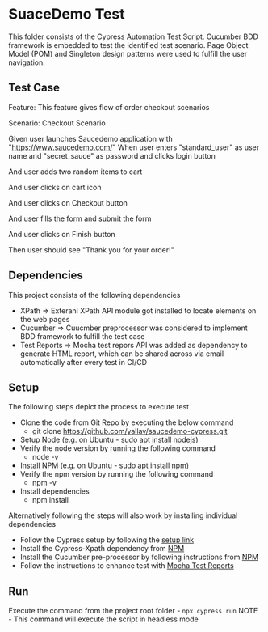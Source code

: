# SuaceDemo Test

This folder consists of the Cypress Automation Test Script. Cucumber BDD framework is embedded to test the identified test scenario. Page Object Model (POM) and Singleton design patterns were used to fulfill the user navigation.

## Test Case

Feature:
This feature gives flow of order checkout scenarios

Scenario: Checkout Scenario

Given user launches Saucedemo application with "https://www.saucedemo.com/"
When user enters "standard_user" as user name and "secret_sauce" as password and clicks login button

And user adds two random items to cart

And user clicks on cart icon

And user clicks on Checkout button

And user fills the form and submit the form

And user clicks on Finish button

Then user should see "Thank you for your order!"

## Dependencies

This project consists of the following dependencies

- XPath => Exteranl XPath API module got installed to locate elements on the web pages
- Cucumber => Cuucmber preprocessor was considered to implement BDD framework to fulfill the test case
- Test Reports => Mocha test repors API was added as dependency to generate HTML report, which can be shared across via email automatically after every test in CI/CD

## Setup

The following steps depict the process to execute test

- Clone the code from Git Repo by executing the below command
  - git clone https://github.com/yallav/saucedemo-cypress.git
- Setup Node (e.g. on Ubuntu - sudo apt install nodejs)
- Verify the node version by running the following command
  - node -v
- Install NPM (e.g. on Ubuntu - sudo apt install npm)
- Verify the npm version by running the following command
  - npm -v
- Install dependencies
  - npm install

Alternatively following the steps will also work by installing individual dependencies

- Follow the Cypress setup by following the [setup link](https://docs.cypress.io/guides/getting-started/installing-cypress)
- Install the Cypress-Xpath dependency from [NPM](https://www.npmjs.com/package/cypress-xpath)
- Install the Cucumber pre-processor by following instructions from [NPM](https://www.npmjs.com/package/cypress-cucumber-preprocessor)
- Follow the instructions to enhance test with [Mocha Test Reports](https://www.npmjs.com/package/cypress-mochawesome-reporter)

## Run

Execute the command from the project root folder - `npx cypress run`
NOTE - This command will execute the script in headless mode
